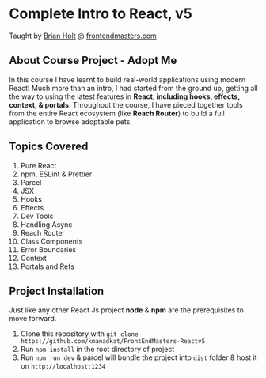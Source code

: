 # Complete Intro to React, v5
Taught by [Brian Holt](https://github.com/btholt) @ [frontendmasters.com](https://frontendmasters.com/courses/complete-react-v5/)


## About Course Project - Adopt Me

In this course I have learnt to build real-world applications using modern React! Much more than an intro, I had started from the ground up, getting all the way to using the latest features in **React, including hooks, effects, context, & portals**. Throughout the course, I have pieced together tools from the entire React ecosystem (like **Reach Router**) to build a full application to browse adoptable pets.


## Topics Covered

1. Pure React
2. npm, ESLint & Prettier
3. Parcel
4. JSX
5. Hooks
6. Effects
7. Dev Tools
8. Handling Async
9. Reach Router
10. Class Components
11. Error Boundaries
12. Context
13. Portals and Refs


## Project Installation

Just like any other React Js project **node** & **npm** are the prerequisites to move forward.

1. Clone this repository with `git clone https://github.com/kmanadkat/FrontEndMasters-Reactv5`
2. Run `npm install` in the root directory of project
3. Run `npm run dev` & parcel will bundle the project into `dist` folder & host it on `http://localhost:1234`

